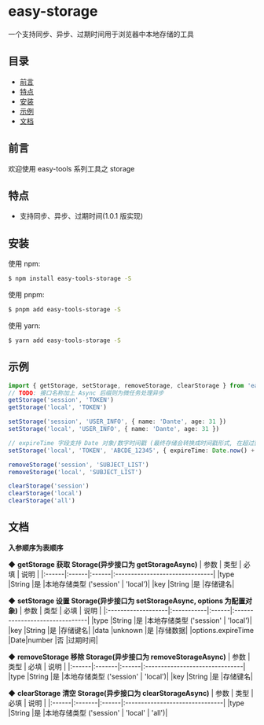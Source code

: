 # easy-storage
一个支持同步、异步、过期时间用于浏览器中本地存储的工具


## 目录
- [前言](#前言)
- [特点](#特点)
- [安装](#安装)
- [示例](#示例)
- [文档](#文档)


## 前言
欢迎使用 easy-tools 系列工具之 storage


## 特点
- 支持同步、异步、过期时间(1.0.1 版实现)


## 安装
使用 npm:
```bash
$ npm install easy-tools-storage -S
```

使用 pnpm:
```bash
$ pnpm add easy-tools-storage -S
```

使用 yarn:
```bash
$ yarn add easy-tools-storage -S
```


## 示例

```ts
import { getStorage, setStorage, removeStorage, clearStorage } from 'easy-tools-storage'
// TODO: 接口名称加上 Async 后缀则为微任务处理异步
getStorage('session', 'TOKEN')
getStorage('local', 'TOKEN')

setStorage('session', 'USER_INFO', { name: 'Dante', age: 31 })
setStorage('local', 'USER_INFO', { name: 'Dante', age: 31 })

// expireTime 字段支持 Date 对象/数字时间戳 (最终存储会转换成时间戳形式, 在超过获取时间、移除数据时同步移除)
setStorage('local', 'TOKEN', 'ABCDE_12345', { expireTime: Date.now() + (7 * 24 * * 60 * 60 * 1000) })

removeStorage('session', 'SUBJECT_LIST')
removeStorage('local', 'SUBJECT_LIST')

clearStorage('session')
clearStorage('local')
clearStorage('all')
```


## 文档
**入参顺序为表顺序**

◆ **getStorage    获取 Storage(异步接口为 getStorageAsync)**
  |  参数  |  类型  |  必填  |  说明  |
  |:------|:------|:------|:-------------------------------|
  |type	  |String	|是     |本地存储类型 ('session' | 'local')|
  |key    |String	|是     |存储键名|


◆ **setStorage    设置 Storage(异步接口为 setStorageAsync, options 为配置对象)**
  |  参数  |  类型  |  必填  |  说明  |
  |:-------------------|:-----------|:------|:-------------------------------|
  |type	               |String	    |是     |本地存储类型 ('session' | 'local')|
  |key                 |String	    |是     |存储键名|
  |data                |unknown     |是     |存储数据|
  |options.expireTime  |Date|number |否     |过期时间|


◆ **removeStorage    移除 Storage(异步接口为 removeStorageAsync)**
  |  参数  |  类型  |  必填  |  说明  |
  |:------|:-------|:------|:-------------------------------|
  |type	  |String	 |是     |本地存储类型 ('session' | 'local')|
  |key    |String	 |是     |存储键名|


◆ **clearStorage    清空 Storage(异步接口为 clearStorageAsync)**
  |  参数  |  类型  |  必填  |  说明  |
  |:------|:-------|:------|:-------------------------------|
  |type	  |String	 |是     |本地存储类型 ('session' | 'local' | 'all')|
